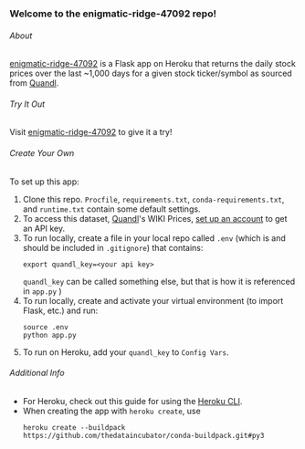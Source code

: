 ### Welcome to the enigmatic-ridge-47092 repo!

###### About
[enigmatic-ridge-47092](http://enigmatic-ridge-47092.herokuapp.com/index) is a 
Flask app on Heroku that returns the daily stock prices over the last ~1,000 days 
for a given stock ticker/symbol as sourced from [Quandl](https://www.quandl.com/). 

###### Try It Out
Visit [enigmatic-ridge-47092](http://enigmatic-ridge-47092.herokuapp.com/index) to 
give it a try!

###### Create Your Own
To set up this app:
1. Clone this repo. `Procfile`, `requirements.txt`, `conda-requirements.txt`, and `runtime.txt`
  contain some default settings.
1. To access this dataset, [Quandl](https://www.quandl.com/)'s WIKI Prices, 
[set up an account](https://www.quandl.com/databases/WIKIP/usage/quickstart/api) 
to get an API key. 
1. To run locally, create a file in your local repo called `.env` (which is and 
should be included in `.gitignore`) that contains:
     ```
     export quandl_key=<your api key>
     ```
     `quandl_key` can be called something else, but that is how it is referenced in `app.py` )  
1. To run locally, create and activate your virtual environment (to import Flask, etc.) and run:
     ```commandline
     source .env
     python app.py
     ```  
1. To run on Heroku, add your `quandl_key` to `Config Vars`. 


###### Additional Info
- For Heroku, check out this guide for using the [Heroku CLI](https://devcenter.heroku.com/articles/getting-started-with-python).
- When creating the app with `heroku create`, use 
  ```
  heroku create --buildpack https://github.com/thedataincubator/conda-buildpack.git#py3
  ```